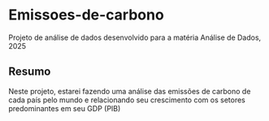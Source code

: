 # Emissoes-de-carbono
Projeto de análise de dados desenvolvido para a matéria Análise de Dados, 2025
## Resumo
Neste projeto, estarei fazendo uma análise das emissões de carbono de cada país pelo mundo e relacionando seu crescimento com os setores predominantes em seu GDP (PIB)
